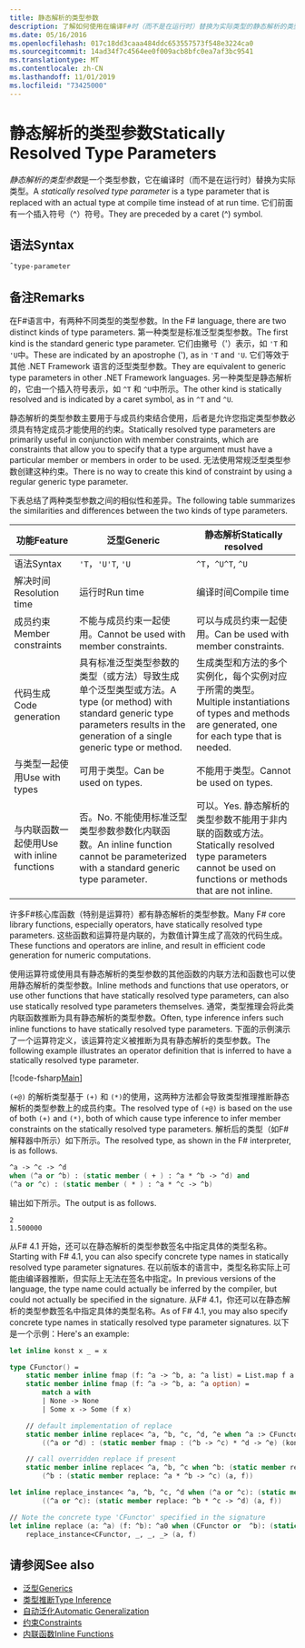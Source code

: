 ```yaml
---
title: 静态解析的类型参数
description: 了解如何使用在编译F#时（而不是在运行时）替换为实际类型的静态解析的类型参数。
ms.date: 05/16/2016
ms.openlocfilehash: 017c18dd3caaa484ddc653557573f548e3224ca0
ms.sourcegitcommit: 14ad34f7c4564ee0f009acb8bfc0ea7af3bc9541
ms.translationtype: MT
ms.contentlocale: zh-CN
ms.lasthandoff: 11/01/2019
ms.locfileid: "73425000"
---
```

# <a name="statically-resolved-type-parameters"></a><span data-ttu-id="8ada9-103">静态解析的类型参数</span><span class="sxs-lookup"><span data-stu-id="8ada9-103">Statically Resolved Type Parameters</span></span>

<span data-ttu-id="8ada9-104">*静态解析的类型参数*是一个类型参数，它在编译时（而不是在运行时）替换为实际类型。</span><span class="sxs-lookup"><span data-stu-id="8ada9-104">A *statically resolved type parameter* is a type parameter that is replaced with an actual type at compile time instead of at run time.</span></span> <span data-ttu-id="8ada9-105">它们前面有一个插入符号（^）符号。</span><span class="sxs-lookup"><span data-stu-id="8ada9-105">They are preceded by a caret (^) symbol.</span></span>

## <a name="syntax"></a><span data-ttu-id="8ada9-106">语法</span><span class="sxs-lookup"><span data-stu-id="8ada9-106">Syntax</span></span>

```fsharp
ˆtype-parameter
```

## <a name="remarks"></a><span data-ttu-id="8ada9-107">备注</span><span class="sxs-lookup"><span data-stu-id="8ada9-107">Remarks</span></span>

<span data-ttu-id="8ada9-108">在F#语言中，有两种不同类型的类型参数。</span><span class="sxs-lookup"><span data-stu-id="8ada9-108">In the F# language, there are two distinct kinds of type parameters.</span></span> <span data-ttu-id="8ada9-109">第一种类型是标准泛型类型参数。</span><span class="sxs-lookup"><span data-stu-id="8ada9-109">The first kind is the standard generic type parameter.</span></span> <span data-ttu-id="8ada9-110">它们由撇号（'）表示，如 `'T` 和 `'U`中。</span><span class="sxs-lookup"><span data-stu-id="8ada9-110">These are indicated by an apostrophe ('), as in `'T` and `'U`.</span></span> <span data-ttu-id="8ada9-111">它们等效于其他 .NET Framework 语言的泛型类型参数。</span><span class="sxs-lookup"><span data-stu-id="8ada9-111">They are equivalent to generic type parameters in other .NET Framework languages.</span></span> <span data-ttu-id="8ada9-112">另一种类型是静态解析的，它由一个插入符号表示，如 `^T` 和 `^U`中所示。</span><span class="sxs-lookup"><span data-stu-id="8ada9-112">The other kind is statically resolved and is indicated by a caret symbol, as in `^T` and `^U`.</span></span>

<span data-ttu-id="8ada9-113">静态解析的类型参数主要用于与成员约束结合使用，后者是允许您指定类型参数必须具有特定成员才能使用的约束。</span><span class="sxs-lookup"><span data-stu-id="8ada9-113">Statically resolved type parameters are primarily useful in conjunction with member constraints, which are constraints that allow you to specify that a type argument must have a particular member or members in order to be used.</span></span> <span data-ttu-id="8ada9-114">无法使用常规泛型类型参数创建这种约束。</span><span class="sxs-lookup"><span data-stu-id="8ada9-114">There is no way to create this kind of constraint by using a regular generic type parameter.</span></span>

<span data-ttu-id="8ada9-115">下表总结了两种类型参数之间的相似性和差异。</span><span class="sxs-lookup"><span data-stu-id="8ada9-115">The following table summarizes the similarities and differences between the two kinds of type parameters.</span></span>

|<span data-ttu-id="8ada9-116">功能</span><span class="sxs-lookup"><span data-stu-id="8ada9-116">Feature</span></span>|<span data-ttu-id="8ada9-117">泛型</span><span class="sxs-lookup"><span data-stu-id="8ada9-117">Generic</span></span>|<span data-ttu-id="8ada9-118">静态解析</span><span class="sxs-lookup"><span data-stu-id="8ada9-118">Statically resolved</span></span>|
|-------|-------|-------------------|
|<span data-ttu-id="8ada9-119">语法</span><span class="sxs-lookup"><span data-stu-id="8ada9-119">Syntax</span></span>|<span data-ttu-id="8ada9-120">`'T`，`'U`</span><span class="sxs-lookup"><span data-stu-id="8ada9-120">`'T`, `'U`</span></span>|<span data-ttu-id="8ada9-121">`^T`，`^U`</span><span class="sxs-lookup"><span data-stu-id="8ada9-121">`^T`, `^U`</span></span>|
|<span data-ttu-id="8ada9-122">解决时间</span><span class="sxs-lookup"><span data-stu-id="8ada9-122">Resolution time</span></span>|<span data-ttu-id="8ada9-123">运行时</span><span class="sxs-lookup"><span data-stu-id="8ada9-123">Run time</span></span>|<span data-ttu-id="8ada9-124">编译时间</span><span class="sxs-lookup"><span data-stu-id="8ada9-124">Compile time</span></span>|
|<span data-ttu-id="8ada9-125">成员约束</span><span class="sxs-lookup"><span data-stu-id="8ada9-125">Member constraints</span></span>|<span data-ttu-id="8ada9-126">不能与成员约束一起使用。</span><span class="sxs-lookup"><span data-stu-id="8ada9-126">Cannot be used with member constraints.</span></span>|<span data-ttu-id="8ada9-127">可以与成员约束一起使用。</span><span class="sxs-lookup"><span data-stu-id="8ada9-127">Can be used with member constraints.</span></span>|
|<span data-ttu-id="8ada9-128">代码生成</span><span class="sxs-lookup"><span data-stu-id="8ada9-128">Code generation</span></span>|<span data-ttu-id="8ada9-129">具有标准泛型类型参数的类型（或方法）导致生成单个泛型类型或方法。</span><span class="sxs-lookup"><span data-stu-id="8ada9-129">A type (or method) with standard generic type parameters results in the generation of a single generic type or method.</span></span>|<span data-ttu-id="8ada9-130">生成类型和方法的多个实例化，每个实例对应于所需的类型。</span><span class="sxs-lookup"><span data-stu-id="8ada9-130">Multiple instantiations of types and methods are generated, one for each type that is needed.</span></span>|
|<span data-ttu-id="8ada9-131">与类型一起使用</span><span class="sxs-lookup"><span data-stu-id="8ada9-131">Use with types</span></span>|<span data-ttu-id="8ada9-132">可用于类型。</span><span class="sxs-lookup"><span data-stu-id="8ada9-132">Can be used on types.</span></span>|<span data-ttu-id="8ada9-133">不能用于类型。</span><span class="sxs-lookup"><span data-stu-id="8ada9-133">Cannot be used on types.</span></span>|
|<span data-ttu-id="8ada9-134">与内联函数一起使用</span><span class="sxs-lookup"><span data-stu-id="8ada9-134">Use with inline functions</span></span>|<span data-ttu-id="8ada9-135">否。</span><span class="sxs-lookup"><span data-stu-id="8ada9-135">No.</span></span> <span data-ttu-id="8ada9-136">不能使用标准泛型类型参数参数化内联函数。</span><span class="sxs-lookup"><span data-stu-id="8ada9-136">An inline function cannot be parameterized with a standard generic type parameter.</span></span>|<span data-ttu-id="8ada9-137">可以。</span><span class="sxs-lookup"><span data-stu-id="8ada9-137">Yes.</span></span> <span data-ttu-id="8ada9-138">静态解析的类型参数不能用于非内联的函数或方法。</span><span class="sxs-lookup"><span data-stu-id="8ada9-138">Statically resolved type parameters cannot be used on functions or methods that are not inline.</span></span>|

<span data-ttu-id="8ada9-139">许多F#核心库函数（特别是运算符）都有静态解析的类型参数。</span><span class="sxs-lookup"><span data-stu-id="8ada9-139">Many F# core library functions, especially operators, have statically resolved type parameters.</span></span> <span data-ttu-id="8ada9-140">这些函数和运算符是内联的，为数值计算生成了高效的代码生成。</span><span class="sxs-lookup"><span data-stu-id="8ada9-140">These functions and operators are inline, and result in efficient code generation for numeric computations.</span></span>

<span data-ttu-id="8ada9-141">使用运算符或使用具有静态解析的类型参数的其他函数的内联方法和函数也可以使用静态解析的类型参数。</span><span class="sxs-lookup"><span data-stu-id="8ada9-141">Inline methods and functions that use operators, or use other functions that have statically resolved type parameters, can also use statically resolved type parameters themselves.</span></span> <span data-ttu-id="8ada9-142">通常，类型推理会将此类内联函数推断为具有静态解析的类型参数。</span><span class="sxs-lookup"><span data-stu-id="8ada9-142">Often, type inference infers such inline functions to have statically resolved type parameters.</span></span> <span data-ttu-id="8ada9-143">下面的示例演示了一个运算符定义，该运算符定义被推断为具有静态解析的类型参数。</span><span class="sxs-lookup"><span data-stu-id="8ada9-143">The following example illustrates an operator definition that is inferred to have a statically resolved type parameter.</span></span>

[!code-fsharp[Main](~/samples/snippets/fsharp/lang-ref-3/snippet401.fs)]

<span data-ttu-id="8ada9-144">`(+@)` 的解析类型基于 `(+)` 和 `(*)`的使用，这两种方法都会导致类型推理推断静态解析的类型参数上的成员约束。</span><span class="sxs-lookup"><span data-stu-id="8ada9-144">The resolved type of `(+@)` is based on the use of both `(+)` and `(*)`, both of which cause type inference to infer member constraints on the statically resolved type parameters.</span></span> <span data-ttu-id="8ada9-145">解析后的类型（如F#解释器中所示）如下所示。</span><span class="sxs-lookup"><span data-stu-id="8ada9-145">The resolved type, as shown in the F# interpreter, is as follows.</span></span>

```fsharp
^a -> ^c -> ^d
when (^a or ^b) : (static member ( + ) : ^a * ^b -> ^d) and
(^a or ^c) : (static member ( * ) : ^a * ^c -> ^b)
```

<span data-ttu-id="8ada9-146">输出如下所示。</span><span class="sxs-lookup"><span data-stu-id="8ada9-146">The output is as follows.</span></span>

```console
2
1.500000
```

<span data-ttu-id="8ada9-147">从F# 4.1 开始，还可以在静态解析的类型参数签名中指定具体的类型名称。</span><span class="sxs-lookup"><span data-stu-id="8ada9-147">Starting with F# 4.1, you can also specify concrete type names in statically resolved type parameter signatures.</span></span>  <span data-ttu-id="8ada9-148">在以前版本的语言中，类型名称实际上可能由编译器推断，但实际上无法在签名中指定。</span><span class="sxs-lookup"><span data-stu-id="8ada9-148">In previous versions of the language, the type name could actually be inferred by the compiler, but could not actually be specified in the signature.</span></span>  <span data-ttu-id="8ada9-149">从F# 4.1，你还可以在静态解析的类型参数签名中指定具体的类型名称。</span><span class="sxs-lookup"><span data-stu-id="8ada9-149">As of F# 4.1, you may also specify concrete type names in statically resolved type parameter signatures.</span></span> <span data-ttu-id="8ada9-150">以下是一个示例：</span><span class="sxs-lookup"><span data-stu-id="8ada9-150">Here's an example:</span></span>

```fsharp
let inline konst x _ = x

type CFunctor() =
    static member inline fmap (f: ^a -> ^b, a: ^a list) = List.map f a
    static member inline fmap (f: ^a -> ^b, a: ^a option) =
        match a with
        | None -> None
        | Some x -> Some (f x)

    // default implementation of replace
    static member inline replace< ^a, ^b, ^c, ^d, ^e when ^a :> CFunctor and (^a or ^d): (static member fmap: (^b -> ^c) * ^d -> ^e) > (a, f) =
        ((^a or ^d) : (static member fmap : (^b -> ^c) * ^d -> ^e) (konst a, f))

    // call overridden replace if present
    static member inline replace< ^a, ^b, ^c when ^b: (static member replace: ^a * ^b -> ^c)>(a: ^a, f: ^b) =
        (^b : (static member replace: ^a * ^b -> ^c) (a, f))

let inline replace_instance< ^a, ^b, ^c, ^d when (^a or ^c): (static member replace: ^b * ^c -> ^d)> (a: ^b, f: ^c) =
        ((^a or ^c): (static member replace: ^b * ^c -> ^d) (a, f))

// Note the concrete type 'CFunctor' specified in the signature
let inline replace (a: ^a) (f: ^b): ^a0 when (CFunctor or  ^b): (static member replace: ^a *  ^b ->  ^a0) =
    replace_instance<CFunctor, _, _, _> (a, f)
```

## <a name="see-also"></a><span data-ttu-id="8ada9-151">请参阅</span><span class="sxs-lookup"><span data-stu-id="8ada9-151">See also</span></span>

- [<span data-ttu-id="8ada9-152">泛型</span><span class="sxs-lookup"><span data-stu-id="8ada9-152">Generics</span></span>](index.md)
- [<span data-ttu-id="8ada9-153">类型推断</span><span class="sxs-lookup"><span data-stu-id="8ada9-153">Type Inference</span></span>](../type-inference.md)
- [<span data-ttu-id="8ada9-154">自动泛化</span><span class="sxs-lookup"><span data-stu-id="8ada9-154">Automatic Generalization</span></span>](automatic-generalization.md)
- [<span data-ttu-id="8ada9-155">约束</span><span class="sxs-lookup"><span data-stu-id="8ada9-155">Constraints</span></span>](constraints.md)
- [<span data-ttu-id="8ada9-156">内联函数</span><span class="sxs-lookup"><span data-stu-id="8ada9-156">Inline Functions</span></span>](../functions/inline-functions.md)
